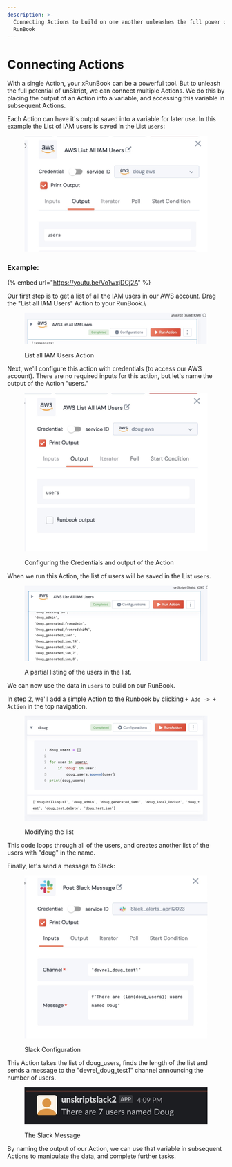 ```yaml
---
description: >-
  Connecting Actions to build on one another unleashes the full power of your
  RunBook
---
```


# Connecting Actions

With a single Action, your xRunBook can be a powerful tool.  But to unleash the full potential of unSkript, we can connect multiple Actions. We do this by placing the output of an Action into a variable, and accessing this variable in subsequent Actions.



Each Action can have it's output saved into a variable for later use. In this example the List of IAM users is saved in the List `users`:

<figure><img src="../../.gitbook/assets/image (9).png" alt=""><figcaption></figcaption></figure>



### Example:

{% embed url="https://youtu.be/Vo1wxjDCj2A" %}

Our first step is to get a list of all the IAM users in our AWS account.  Drag the "List all IAM Users" Action to your RunBook.\


<figure><img src="../../.gitbook/assets/image (12).png" alt=""><figcaption><p>List all IAM Users Action</p></figcaption></figure>

Next, we'll configure this action with credentials (to access our AWS account).  There are no required inputs for this action, but let's name the output of the Action "users."

<figure><img src="../../.gitbook/assets/image (10).png" alt=""><figcaption><p>Configuring the Credentials and output of the Action</p></figcaption></figure>

When we run this Action, the list of users will be saved in the List `users`.

<figure><img src="../../.gitbook/assets/image (2).png" alt=""><figcaption><p>A partial listing of the users in the list.</p></figcaption></figure>

We can now use the data in `users` to build on our RunBook.

In step 2, we'll add a simple Action to the Runbook by clicking  `+ Add -> + Action` in the top navigation.

<figure><img src="../../.gitbook/assets/image (7).png" alt=""><figcaption><p>Modifying the list</p></figcaption></figure>

This code loops through all of the users, and creates another list of the users with "doug" in the name.

Finally, let's send a message to Slack:

<figure><img src="../../.gitbook/assets/image (11).png" alt=""><figcaption><p>Slack Configuration</p></figcaption></figure>

This Action takes the list of doug\_users, finds the length of the list and sends a message to the "devrel\_doug\_test1" channel announcing the number of users.

<figure><img src="../../.gitbook/assets/image (13).png" alt=""><figcaption><p>The Slack Message</p></figcaption></figure>

By naming the output of our Action, we can use that variable in subsequent Actions to manipulate the data, and complete further tasks. &#x20;
